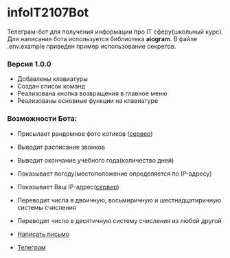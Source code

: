 # infoIT2107Bot

Телеграм-бот для получения информации про IT сферу(школьный курс).
Для написания бота используется библиотека **aiogram**. В файле .env.example приведен пример использование секретов.

### Версия 1.0.0
* Добавлены клавиатуры
* Создан список команд
* Реализована кнопка возвращения в главное меню
* Реализованы основные функции на клавиатуре

### Возможности Бота:
* Присылает рандомное фото котиков ([сервер](https://api.thecatapi.com/v1/images/search'))
* Выводит расписание звонков
* Выводит окончание учебного года(количество дней)
* Показывает погоду(местоположение определяется по IP-адресу)
* Показывает Ваш IP-адрес([сервер](https://ipinfo.io/json))
* Переводит числа в двоичную, восьмиричную и шестнадцатиричную системы счисления
* Переводит число в десятичную систему счисления из любой другой


* <a href="mailto:s9197937187@gmail.com">Написать письмо</a>
* <a href="https://t.me/grwo1">Телеграм</a>